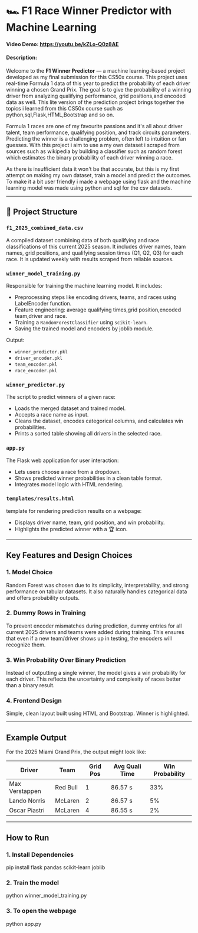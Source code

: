 # 🏎️ F1 Race Winner Predictor with Machine Learning
#### Video Demo:  <https://youtu.be/kZLo-Q0z8AE>
#### Description:
Welcome to the **F1 Winner Predictor** — a machine learning-based project developed as my final submission for this CS50x course. This project uses real-time Formula 1 data of this year to predict the probability of each driver winning a chosen Grand Prix. The goal is to give the probability of a winning driver from analyzing qualifying performance, grid positions,and encoded data as well. This lite version of the prediction project brings together the topics i learned from this CS50x course such as python,sql,Flask,HTML,Bootstrap and so on.

Formula 1 races are one of my favourite passions and it's all about driver talent, team performance, qualifying position, and track circuits parameters. Predicting the winner is a challenging problem, often left to intuition or fan guesses. With this project i aim to use a my own dataset i scraped from sources such as wikipedia by building a classifier such as random forest which estimates the binary probability of each driver winning a race.

As there is insufficient data it won't be that accurate, but this is my first attempt on making my own dataset, train a model and predict the outcomes. To make it a bit user friendly i made a webpage using flask and the machine learning model was made using python and sql for the csv datasets.

---

## 📂 Project Structure

### `f1_2025_combined_data.csv`

A compiled dataset combining data of both qualifying and race classifications of this current 2025 season. It includes driver names, team names, grid positions, and qualifying session times (Q1, Q2, Q3) for each race. It is updated weekly with results scraped from reliable sources.

### `winner_model_training.py`

Responsible for training the machine learning model. It includes:

- Preprocessing steps like encoding drivers, teams, and races using LabelEncoder function.
- Feature engineering: average qualifying times,grid position,encoded team,driver and race.
- Training a `RandomForestClassifier` using `scikit-learn`.
- Saving the trained model and encoders by joblib module.

Output:

- `winner_predictor.pkl`
- `driver_encoder.pkl`
- `team_encoder.pkl`
- `race_encoder.pkl`

### `winner_predictor.py`

The script to predict winners of a given race:

- Loads the merged dataset and trained model.
- Accepts a race name as input.
- Cleans the dataset, encodes categorical columns, and calculates win probabilities.
- Prints a sorted table showing all drivers in the selected race.

### `app.py`

The Flask web application for user interaction:

- Lets users choose a race from a dropdown.
- Shows predicted winner probabilities in a clean table format.
- Integrates model logic with HTML rendering.

### `templates/results.html`

template for rendering prediction results on a webpage:

- Displays driver name, team, grid position, and win probability.
- Highlights the predicted winner with a 🏆 icon.

---

##  Key Features and Design Choices

### 1. Model Choice

Random Forest was chosen due to its simplicity, interpretability, and strong performance on tabular datasets. It also naturally handles categorical data and offers probability outputs.

### 2. Dummy Rows in Training

To prevent encoder mismatches during prediction, dummy entries for all current 2025 drivers and teams were added during training. This ensures that even if a new team/driver shows up in testing, the encoders will recognize them.

### 3. Win Probability Over Binary Prediction

Instead of outputting a single winner, the model gives a win probability for each driver. This reflects the uncertainty and complexity of races better than a binary result.

### 4. Frontend Design

Simple, clean layout built using HTML and Bootstrap. Winner is highlighted.

---

## Example Output

For the 2025 Miami Grand Prix, the output might look like:

| Driver         | Team     | Grid Pos | Avg Quali Time | Win Probability |
| -------------- | -------- | -------- | -------------- | --------------- |
| Max Verstappen | Red Bull | 1        | 86.57 s        | 33%             |
| Lando Norris   | McLaren  | 2        | 86.57 s        | 5%              |
| Oscar Piastri  | McLaren  | 4        | 86.55 s        | 2%              |

---

## How to Run

### 1. Install Dependencies
pip install flask pandas scikit-learn joblib
### 2. Train the model
python winner_model_training.py
### 3. To open the webpage
python app.py
